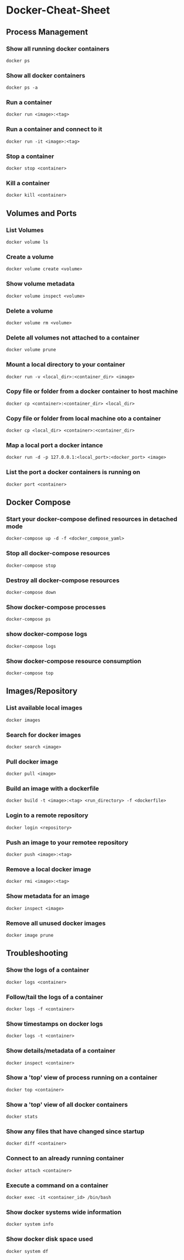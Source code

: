 # Docker-Cheat-Sheet

## Process Management

### Show all running docker containers

```
docker ps
```

### Show all docker containers

```
docker ps -a
```

### Run a container

```
docker run <image>:<tag>
```

### Run a container and connect to it

```
docker run -it <image>:<tag>
```

### Stop a container

```
docker stop <container>
```

### Kill a container

```
docker kill <container>
```

##  Volumes and Ports

### List Volumes

```
docker volume ls
```

### Create a volume

```
docker volume create <volume>
```

### Show volume metadata

```
docker volume inspect <volume>
```

### Delete a volume

```
docker volume rm <volume>
```

### Delete all volumes not attached to a container

```
docker volume prune
```

### Mount a local directory to your container 

```
docker run -v <local_dir>:<container_dir> <image>
```

### Copy file or folder from a docker container to host machine

```
docker cp <container>:<container_dir> <local_dir>
```

### Copy file or folder from local machine oto a container

```
docker cp <local_dir> <container>:<container_dir>
```

### Map a local port a docker intance

```
docker run -d -p 127.0.0.1:<local_port>:<docker_port> <image>
```

### List the port a docker containers is running on

```
docker port <container>
```

## Docker Compose

### Start your docker-compose defined resources in detached mode

```
docker-compose up -d -f <docker_compose_yaml>
```

### Stop all docker-compose resources

```
docker-compose stop
```

### Destroy all docker-compose resources

```
docker-compose down
```

### Show docker-compose processes

```
docker-compose ps
```

### show docker-compose logs

```
docker-compose logs
```

### Show docker-compose resource consumption

```
docker-compose top
```

## Images/Repository

### List available local images

```
docker images
```

### Search for docker images

```
docker search <image>
```

### Pull docker image

```
docker pull <image>
```

### Build an image with a dockerfile

```
docker build -t <image>:<tag> <run_directory> -f <dockerfile>
```

### Login to a remote repository

```
docker login <repository>
```

### Push an image to your remotee repository

```
docker push <image>:<tag>
```

### Remove a local docker image

```
docker rmi <image>:<tag>
```

### Show metadata for an image

```
docker inspect <image>
```

### Remove all unused docker images

```
docker image prune
```

## Troubleshooting

### Show the logs of a container

```
docker logs <container>
```

### Follow/tail the logs of a container

```
docker logs -f <container>
```

### Show timestamps on docker logs

```
docker logs -t <container>
```

### Show details/metadata of a container

```
docker inspect <container>
```

### Show a 'top' view of process running on a container

```
docker top <container>
```

### Show a 'top' view of all docker containers

```
docker stats
```

### Show any files that have changed since startup

```
docker diff <container>
```

### Connect to an already running container

```
docker attach <container>
```

### Execute a command on a container

```
docker exec -it <container_id> /bin/bash
```

### Show docker systems wide information

```
docker system info
```

### Show docker disk space used

```
docker system df
```



